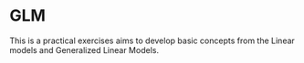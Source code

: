 # GLM
This is a practical exercises aims to develop basic concepts from the Linear models and Generalized Linear Models.